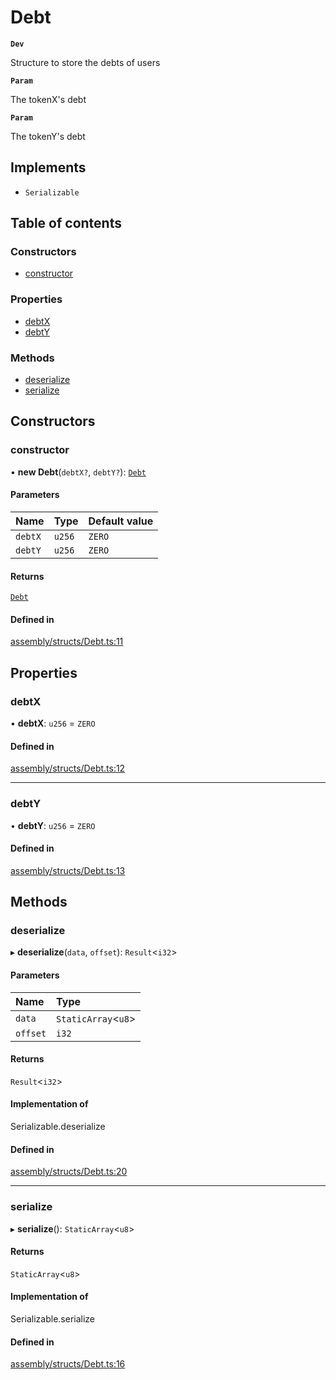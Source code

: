 # Debt

**`Dev`**

Structure to store the debts of users

**`Param`**

The tokenX's debt

**`Param`**

The tokenY's debt

## Implements

- `Serializable`

## Table of contents

### Constructors

- [constructor](Debt.md#constructor)

### Properties

- [debtX](Debt.md#debtx)
- [debtY](Debt.md#debty)

### Methods

- [deserialize](Debt.md#deserialize)
- [serialize](Debt.md#serialize)

## Constructors

### constructor

• **new Debt**(`debtX?`, `debtY?`): [`Debt`](Debt.md)

#### Parameters

| Name | Type | Default value |
| :------ | :------ | :------ |
| `debtX` | `u256` | `ZERO` |
| `debtY` | `u256` | `ZERO` |

#### Returns

[`Debt`](Debt.md)

#### Defined in

[assembly/structs/Debt.ts:11](https://github.com/dusaprotocol/v1-core-confidencial/blob/327ce5d/assembly/structs/Debt.ts#L11)

## Properties

### debtX

• **debtX**: `u256` = `ZERO`

#### Defined in

[assembly/structs/Debt.ts:12](https://github.com/dusaprotocol/v1-core-confidencial/blob/327ce5d/assembly/structs/Debt.ts#L12)

___

### debtY

• **debtY**: `u256` = `ZERO`

#### Defined in

[assembly/structs/Debt.ts:13](https://github.com/dusaprotocol/v1-core-confidencial/blob/327ce5d/assembly/structs/Debt.ts#L13)

## Methods

### deserialize

▸ **deserialize**(`data`, `offset`): `Result`<`i32`\>

#### Parameters

| Name | Type |
| :------ | :------ |
| `data` | `StaticArray`<`u8`\> |
| `offset` | `i32` |

#### Returns

`Result`<`i32`\>

#### Implementation of

Serializable.deserialize

#### Defined in

[assembly/structs/Debt.ts:20](https://github.com/dusaprotocol/v1-core-confidencial/blob/327ce5d/assembly/structs/Debt.ts#L20)

___

### serialize

▸ **serialize**(): `StaticArray`<`u8`\>

#### Returns

`StaticArray`<`u8`\>

#### Implementation of

Serializable.serialize

#### Defined in

[assembly/structs/Debt.ts:16](https://github.com/dusaprotocol/v1-core-confidencial/blob/327ce5d/assembly/structs/Debt.ts#L16)
